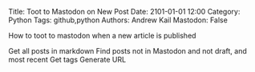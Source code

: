Title: Toot to Mastodon on New Post
Date: 2101-01-01 12:00
Category: Python
Tags: github,python
Authors: Andrew Kail
Mastodon: False

How to toot to mastodon when a new article is published

Get all posts in markdown
Find posts not in Mastodon and not draft, and most recent
Get tags
Generate URL
